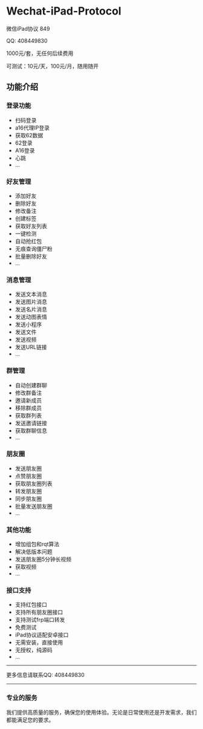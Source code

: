 # Wechat-iPad-Protocol

微信iPad协议 849

QQ: 408449830

1000元/套，无任何后续费用

可测试：10元/天，100元/月，随用随开

## 功能介绍

### 登录功能
- 扫码登录
- a16代理IP登录
- 获取62数据
- 62登录
- A16登录
- 心跳
- ...

### 好友管理
- 添加好友
- 删除好友
- 修改备注
- 创建标签
- 获取好友列表
- 一键检测
- 自动抢红包
- 无痕查询僵尸粉
- 批量删除好友
- ...

### 消息管理
- 发送文本消息
- 发送图片消息
- 发送名片消息
- 发送动图表情
- 发送小程序
- 发送文件
- 发送视频
- 发送URL链接
- ...

### 群管理
- 自动创建群聊
- 修改群备注
- 邀请新成员
- 移除群成员
- 获取群列表
- 发送邀请链接
- 获取群聊信息
- ...

### 朋友圈
- 发送朋友圈
- 点赞朋友圈
- 获取朋友圈列表
- 转发朋友圈
- 同步朋友圈
- 批量发送朋友圈
- ...

### 其他功能
- 增加组包和rqt算法
- 解决低版本问题
- 发送朋友圈5分钟长视频
- 获取视频
- ...

### 接口支持
- 支持红包接口
- 支持所有朋友圈接口
- 支持测试frp端口转发
- 免费测试
- iPad协议适配安卓接口
- 无需安装，直接使用
- 无授权，纯源码
- ...

---

更多信息请联系QQ: 408449830

---

### 专业的服务
我们提供高质量的服务，确保您的使用体验。无论是日常使用还是开发需求，我们都能满足您的要求。
 
